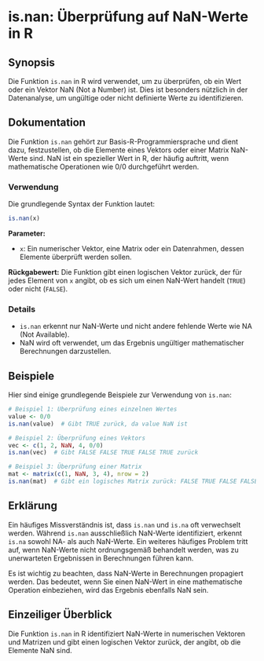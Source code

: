<!--
Meta Description: # is.nan: Überprüfung auf NaN-Werte in R ## Synopsis Die Funktion `is.nan` in R wird verwendet, um zu überprüfen, ob ein Wert oder ein Vektor NaN (Not...
Meta Keywords: nan, werte, ein, die, false
-->

# is.nan: Überprüfung auf NaN-Werte in R

## Synopsis
Die Funktion `is.nan` in R wird verwendet, um zu überprüfen, ob ein Wert oder ein Vektor NaN (Not a Number) ist. Dies ist besonders nützlich in der Datenanalyse, um ungültige oder nicht definierte Werte zu identifizieren.

## Dokumentation
Die Funktion `is.nan` gehört zur Basis-R-Programmiersprache und dient dazu, festzustellen, ob die Elemente eines Vektors oder einer Matrix NaN-Werte sind. NaN ist ein spezieller Wert in R, der häufig auftritt, wenn mathematische Operationen wie 0/0 durchgeführt werden.

### Verwendung
Die grundlegende Syntax der Funktion lautet:

```R
is.nan(x)
```

**Parameter:**
- `x`: Ein numerischer Vektor, eine Matrix oder ein Datenrahmen, dessen Elemente überprüft werden sollen.

**Rückgabewert:**
Die Funktion gibt einen logischen Vektor zurück, der für jedes Element von `x` angibt, ob es sich um einen NaN-Wert handelt (`TRUE`) oder nicht (`FALSE`).

### Details
- `is.nan` erkennt nur NaN-Werte und nicht andere fehlende Werte wie NA (Not Available).
- NaN wird oft verwendet, um das Ergebnis ungültiger mathematischer Berechnungen darzustellen.

## Beispiele
Hier sind einige grundlegende Beispiele zur Verwendung von `is.nan`:

```R
# Beispiel 1: Überprüfung eines einzelnen Wertes
value <- 0/0
is.nan(value)  # Gibt TRUE zurück, da value NaN ist

# Beispiel 2: Überprüfung eines Vektors
vec <- c(1, 2, NaN, 4, 0/0)
is.nan(vec)  # Gibt FALSE FALSE TRUE FALSE TRUE zurück

# Beispiel 3: Überprüfung einer Matrix
mat <- matrix(c(1, NaN, 3, 4), nrow = 2)
is.nan(mat)  # Gibt ein logisches Matrix zurück: FALSE TRUE FALSE FALSE
```

## Erklärung
Ein häufiges Missverständnis ist, dass `is.nan` und `is.na` oft verwechselt werden. Während `is.nan` ausschließlich NaN-Werte identifiziert, erkennt `is.na` sowohl NA- als auch NaN-Werte. Ein weiteres häufiges Problem tritt auf, wenn NaN-Werte nicht ordnungsgemäß behandelt werden, was zu unerwarteten Ergebnissen in Berechnungen führen kann.

Es ist wichtig zu beachten, dass NaN-Werte in Berechnungen propagiert werden. Das bedeutet, wenn Sie einen NaN-Wert in eine mathematische Operation einbeziehen, wird das Ergebnis ebenfalls NaN sein.

## Einzeiliger Überblick
Die Funktion `is.nan` in R identifiziert NaN-Werte in numerischen Vektoren und Matrizen und gibt einen logischen Vektor zurück, der angibt, ob die Elemente NaN sind.